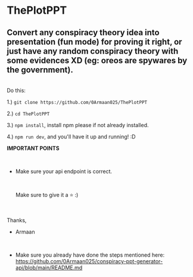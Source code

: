 # ThePlotPPT
## Convert any conspiracy theory idea into presentation (fun mode) for proving it right, or just have any random conspiracy theory with some evidences XD (eg: oreos are spywares by the government).

<br>
Do this:
<br>

1.) ``git clone https://github.com/0Armaan025/ThePlotPPT``
<br>

2.) ``cd ThePlotPPT``
<br>

3.) ``npm install``, install npm please if not already installed.
<br>

4.) ``npm run dev``, and you'll have it up and running! :D
<br>


**IMPORTANT POINTS**

<br>

- Make sure your api endpoint is correct.

  <br>

  Make sure to give it a ⭐ :)

<br>

Thanks, 
- Armaan

<br>

- Make sure you already have done the steps mentioned here: https://github.com/0Armaan025/conspiracy-ppt-generator-api/blob/main/README.md
